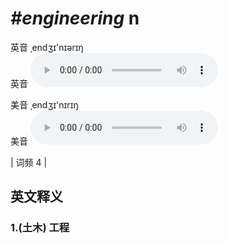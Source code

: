 # ***\#engineering*** n
英音 ˌendʒɪ'nɪərɪŋ  
英音
<audio src="./media/engineering1.aac" controls="controls"></audio>

美音 ˌendʒɪ'nɪrɪŋ  
美音
<audio src="./media/engineering2.aac" controls="controls"></audio>



| 词频 4 |  

英文释义
---
### 1.**(土木) 工程**  


